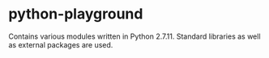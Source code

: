 # python-playground

Contains various modules written in Python 2.7.11. Standard libraries as well as external packages are used.
